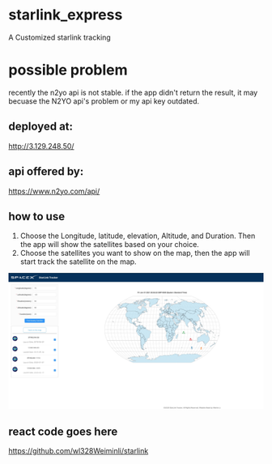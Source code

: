 # starlink_express
 A Customized starlink tracking
# possible problem
 recently the n2yo api is not stable. if the app didn't return the result, it may becuase the N2YO api's problem or my api key outdated.

## deployed at:
http://3.129.248.50/
## api offered by:
https://www.n2yo.com/api/


## how to use
1. Choose the Longitude, latitude, elevation, Altitude, and Duration. Then the app will show the satellites based on your choice.
2. Choose the satellites you want to show on the map, then the app will start track the satellite on the map.

![Screen shoot](./images/appScreenShot.jpg)

## react code goes here
https://github.com/wl328Weiminli/starlink
